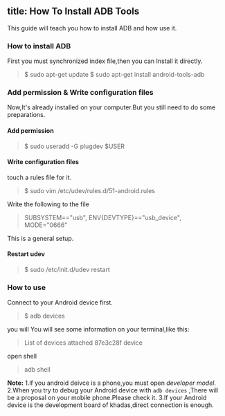title: How To Install ADB Tools
---

This guide will teach you how to install ADB and how use it.
### How to install ADB
First you must synchronized index file,then you can Install it directly.
>$ sudo apt-get update
>$ sudo apt-get install android-tools-adb

### Add permission & Write configuration files
Now,It's already installed on your computer.But you still need to do some preparations.
#### Add permission
> $ sudo  useradd -G plugdev $USER

#### Write configuration files
touch a rules file for it.
>$ sudo vim /etc/udev/rules.d/51-android.rules
 
Write the following to the file
>SUBSYSTEM=="usb", ENV{DEVTYPE}=="usb_device", MODE="0666"

This is a general setup.
#### Restart udev
>$ sudo /etc/init.d/udev restart

### How to use
Connect to your Android device first.
>$ adb devices

you will You will see some information on your terminal,like this:
> List of devices attached
87e3c28f        device

open shell
>adb shell

**Note:** 
1.if you android deivce is a phone,you must open *developer model*.
2.When you try to debug your Android device with  `adb devices` ,There will be a proposal on your mobile phone.Please check it.
3.If your Android device is the development board of khadas,direct connection is enough.

